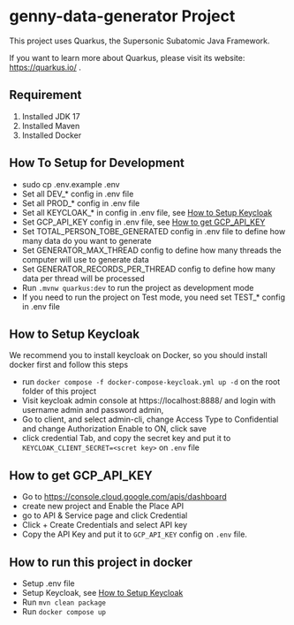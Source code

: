 # genny-data-generator Project

This project uses Quarkus, the Supersonic Subatomic Java Framework.

If you want to learn more about Quarkus, please visit its website: https://quarkus.io/ .

## Requirement

1. Installed JDK 17
2. Installed Maven
3. Installed Docker

## How To Setup for Development

- sudo cp .env.example .env
- Set all DEV_* config in .env file
- Set all PROD_* config in .env file
- Set all KEYCLOAK_* in config in .env file, see [How to Setup Keycloak ](#how-to-setup-keycloak)
- Set GCP_API_KEY config in .env file, see [How to get GCP_API_KEY](#how-to-get-gcp_api_key)
- Set TOTAL_PERSON_TOBE_GENERATED config in .env file to define how many data do you want to generate
- Set GENERATOR_MAX_THREAD config to define how many threads the computer will use to generate data
- Set GENERATOR_RECORDS_PER_THREAD config to define how many data per thread will be processed
- Run ```.mvnw quarkus:dev``` to run the project as development mode
- If you need to run the project on Test mode, you need set TEST_* config in .env file

## How to Setup Keycloak

We recommend you to install keycloak on Docker, so you should install docker first and follow this steps

- run ```docker compose -f docker-compose-keycloak.yml up -d``` on the root folder of this project
- Visit keycloak admin console at https://localhost:8888/ and login with username admin and password admin,
- Go to client, and select admin-cli, change Access Type to Confidential and change Authorization Enable to ON, click
  save
- click credential Tab, and copy the secret key and put it to ```KEYCLOAK_CLIENT_SECRET=<scret key>``` on ```.env```
  file

## How to get GCP_API_KEY

- Go to https://console.cloud.google.com/apis/dashboard
- create new project and Enable the Place API 
- go to API & Service page and click Credential 
- Click + Create Credentials and select API key
- Copy the API Key and put it to ```GCP_API_KEY``` config on ```.env``` file.

## How to run this project in docker

- Setup .env file
- Setup Keycloak, see [How to Setup Keycloak ](#how-to-setup-keycloak)
- Run ```mvn clean package```
- Run ```docker compose up``` 